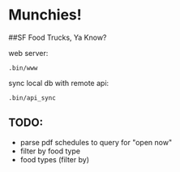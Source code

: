 # Munchies!
##SF Food Trucks, Ya Know?

web server:
```
.bin/www
```

sync local db with remote api:
```
.bin/api_sync
```

## TODO:

* parse pdf schedules to query for "open now"
* filter by food type
* food types (filter by)
